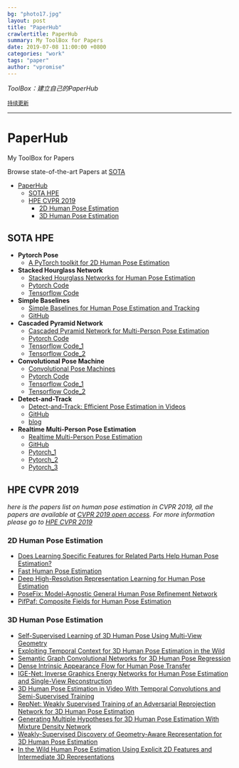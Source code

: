 ```yaml
---
bg: "photo17.jpg"
layout: post
title: "PaperHub"
crawlertitle: PaperHub
summary: My ToolBox for Papers
date: 2019-07-08 11:00:00 +0800
categories: "work"
tags: "paper"
author: "vpromise"
---
```


*ToolBox：建立自己的PaperHub*

[`持续更新`](https://github.com/vpromise/PaperHub)

---

# PaperHub

My ToolBox for Papers

Browse state-of-the-art Papers at [SOTA](https://paperswithcode.com/sota)

- [PaperHub](#paperhub)
  - [SOTA HPE](#sota-hpe)
  - [HPE CVPR 2019](#hpe-cvpr-2019)
    - [2D Human Pose Estimation](#2d-human-pose-estimation)
    - [3D Human Pose Estimation](#3d-human-pose-estimation)

## SOTA HPE

- **Pytorch Pose**
  - [A PyTorch toolkit for 2D Human Pose Estimation](https://github.com/bearpaw/pytorch-pose)
- **Stacked Hourglass Network**
  - [Stacked Hourglass Networks for Human Pose Estimation](https://arxiv.org/abs/1603.06937)
  - [Pytorch Code](https://github.com/Naman-ntc/Pytorch-Human-Pose-Estimation)
  - [Tensorflow Code](https://github.com/wbenbihi/hourglasstensorlfow)
- **Simple Baselines**
  - [Simple Baselines for Human Pose Estimation and Tracking](https://arxiv.org/abs/1804.06208)
  - [GitHub](https://github.com/microsoft/human-pose-estimation.pytorch)
- **Cascaded Pyramid Network**
  - [Cascaded Pyramid Network for Multi-Person Pose Estimation](https://arxiv.org/abs/1711.07319)
  - [Pytorch Code](https://github.com/GengDavid/pytorch-cpn)
  - [Tensorflow Code_1](https://github.com/chenyilun95/tf-cpn)
  - [Tensorflow Code_2](https://github.com/megvii-detection/tf-cpn)
- **Convolutional Pose Machine**
  - [Convolutional Pose Machines](https://arxiv.org/abs/1602.00134)
  - [Pytorch Code](https://github.com/JindongJiang/WeightedLoss_Convolutional_Pose_Machines_PyTorch)
  - [Tensorflow Code_1](https://github.com/timctho/convolutional-pose-machines-tensorflow)
  - [Tensorflow Code_2](https://github.com/shihenw/convolutional-pose-machines-release)
- **Detect-and-Track**
  - [Detect-and-Track: Efficient Pose Estimation in Videos](https://arxiv.org/abs/1712.09184)
  - [GitHub](https://github.com/facebookresearch/DetectAndTrack/)
  - [blog](https://rohitgirdhar.github.io/DetectAndTrack/)
- **Realtime Multi-Person Pose Estimation**
  - [Realtime Multi-Person Pose Estimation](https://arxiv.org/abs/1611.08050)
  - [GitHub](https://github.com/ZheC/Realtime_Multi-Person_Pose_Estimation)
  - [Pytorch_1](https://github.com/tensorboy/pytorch_Realtime_Multi-Person_Pose_Estimation)
  - [Pytorch_2](https://github.com/DavexPro/pytorch-pose-estimation)
  - [Pytorch_3](https://github.com/MVIG-SJTU/AlphaPose/tree/pytorch)

## HPE CVPR 2019

*here is the papers list on human pose estimation in CVPR 2019, all the papers are available at [CVPR 2019 open access](http://openaccess.thecvf.com/CVPR2019.py).  For more information please go to [HPE CVPR 2019](https://vpromise.github.io/paper/14-HPE_CVPR2019/#paper-list)*

### 2D Human Pose Estimation

- [Does Learning Specific Features for Related Parts Help Human Pose Estimation?](http://openaccess.thecvf.com/content_CVPR_2019/papers/Tang_Does_Learning_Specific_Features_for_Related_Parts_Help_Human_Pose_CVPR_2019_paper.pdf)
- [Fast Human Pose Estimation](http://openaccess.thecvf.com/content_CVPR_2019/papers/Zhang_Fast_Human_Pose_Estimation_CVPR_2019_paper.pdf)
- [Deep High-Resolution Representation Learning for Human Pose Estimation](http://openaccess.thecvf.com/content_CVPR_2019/papers/Sun_Deep_High-Resolution_Representation_Learning_for_Human_Pose_Estimation_CVPR_2019_paper.pdf)
- [PoseFix: Model-Agnostic General Human Pose Refinement Network](http://openaccess.thecvf.com/content_CVPR_2019/papers/Moon_PoseFix_Model-Agnostic_General_Human_Pose_Refinement_Network_CVPR_2019_paper.pdf)
- [PifPaf: Composite Fields for Human Pose Estimation](http://openaccess.thecvf.com/content_CVPR_2019/papers/Kreiss_PifPaf_Composite_Fields_for_Human_Pose_Estimation_CVPR_2019_paper.pdf)

### 3D Human Pose Estimation

- [Self-Supervised Learning of 3D Human Pose Using Multi-View Geometry](http://openaccess.thecvf.com/content_CVPR_2019/papers/Kocabas_Self-Supervised_Learning_of_3D_Human_Pose_Using_Multi-View_Geometry_CVPR_2019_paper.pdf)
- [Exploiting Temporal Context for 3D Human Pose Estimation in the Wild](http://openaccess.thecvf.com/content_CVPR_2019/papers/Arnab_Exploiting_Temporal_Context_for_3D_Human_Pose_Estimation_in_the_CVPR_2019_paper.pdf)
- [Semantic Graph Convolutional Networks for 3D Human Pose Regression](http://openaccess.thecvf.com/content_CVPR_2019/papers/Zhao_Semantic_Graph_Convolutional_Networks_for_3D_Human_Pose_Regression_CVPR_2019_paper.pdf)
- [Dense Intrinsic Appearance Flow for Human Pose Transfer](http://openaccess.thecvf.com/content_CVPR_2019/papers/Li_Dense_Intrinsic_Appearance_Flow_for_Human_Pose_Transfer_CVPR_2019_paper.pdf)
- [IGE-Net: Inverse Graphics Energy Networks for Human Pose Estimation and Single-View Reconstruction](http://openaccess.thecvf.com/content_CVPR_2019/papers/Jack_IGE-Net_Inverse_Graphics_Energy_Networks_for_Human_Pose_Estimation_and_CVPR_2019_paper.pdf)
- [3D Human Pose Estimation in Video With Temporal Convolutions and Semi-Supervised Training](http://openaccess.thecvf.com/content_CVPR_2019/papers/Pavllo_3D_Human_Pose_Estimation_in_Video_With_Temporal_Convolutions_and_CVPR_2019_paper.pdf)
- [RepNet: Weakly Supervised Training of an Adversarial Reprojection Network for 3D Human Pose Estimation](http://openaccess.thecvf.com/content_CVPR_2019/papers/Wandt_RepNet_Weakly_Supervised_Training_of_an_Adversarial_Reprojection_Network_for_CVPR_2019_paper.pdf)
- [Generating Multiple Hypotheses for 3D Human Pose Estimation With Mixture Density Network](http://openaccess.thecvf.com/content_CVPR_2019/papers/Li_Generating_Multiple_Hypotheses_for_3D_Human_Pose_Estimation_With_Mixture_CVPR_2019_paper.pdf)
- [Weakly-Supervised Discovery of Geometry-Aware Representation for 3D Human Pose Estimation](http://openaccess.thecvf.com/content_CVPR_2019/papers/Chen_Weakly-Supervised_Discovery_of_Geometry-Aware_Representation_for_3D_Human_Pose_Estimation_CVPR_2019_paper.pdf)
- [In the Wild Human Pose Estimation Using Explicit 2D Features and Intermediate 3D Representations](http://openaccess.thecvf.com/content_CVPR_2019/papers/Habibie_In_the_Wild_Human_Pose_Estimation_Using_Explicit_2D_Features_CVPR_2019_paper.pdf)

